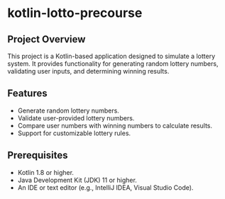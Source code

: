 # kotlin-lotto-precourse

## Project Overview
This project is a Kotlin-based application designed to simulate a lottery system. It provides functionality for generating random lottery numbers, validating user inputs, and determining winning results.

## Features
- Generate random lottery numbers.
- Validate user-provided lottery numbers.
- Compare user numbers with winning numbers to calculate results.
- Support for customizable lottery rules.

## Prerequisites
- Kotlin 1.8 or higher.
- Java Development Kit (JDK) 11 or higher.
- An IDE or text editor (e.g., IntelliJ IDEA, Visual Studio Code).